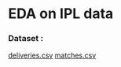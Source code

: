 # EDA on IPL data
### Dataset : 
<a href='https://github.com/AnalystSpot/Data-Science/blob/main/Exploratory%20Data%20Analysis%20on%20Sports/deliveries.csv'>deliveries.csv</a>
<a href=''>matches.csv</a>
